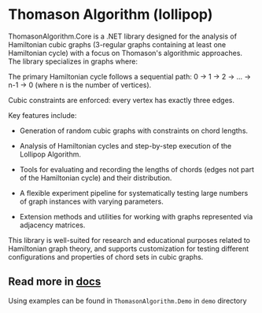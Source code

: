 # Thomason Algorithm (lollipop)
ThomasonAlgorithm.Core is a .NET library designed for the analysis of Hamiltonian cubic graphs (3-regular graphs containing at least one Hamiltonian cycle) with a focus on Thomason's algorithmic approaches. The library specializes in graphs where:

The primary Hamiltonian cycle follows a sequential path:
0 → 1 → 2 → ... → n-1 → 0
(where n is the number of vertices).

Cubic constraints are enforced: every vertex has exactly three edges.

Key features include:

- Generation of random cubic graphs with constraints on chord lengths.

- Analysis of Hamiltonian cycles and step-by-step execution of the Lollipop Algorithm.

- Tools for evaluating and recording the lengths of chords (edges not part of the Hamiltonian cycle) and their distribution.

- A flexible experiment pipeline for systematically testing large numbers of graph instances with varying parameters.

- Extension methods and utilities for working with graphs represented via adjacency matrices.

This library is well-suited for research and educational purposes related to Hamiltonian graph theory, and supports customization for testing different configurations and properties of chord sets in cubic graphs.

## Read more in [docs](https://dmitriigoro.github.io/Thomason_algorithm_lollipop/index.html)
Using examples can be found in `ThomasonAlgorithm.Demo` in `demo` directory
